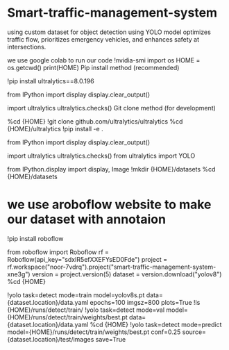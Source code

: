 # Smart-traffic-management-system
using custom dataset for object detection using YOLO model optimizes traffic flow, prioritizes emergency vehicles, and enhances safety at intersections.

we use google colab to run our code
!nvidia-smi
import os
HOME = os.getcwd()
print(HOME)
Pip install method (recommended)

!pip install ultralytics==8.0.196

from IPython import display
display.clear_output()

import ultralytics
ultralytics.checks()
Git clone method (for development)

%cd {HOME}
!git clone github.com/ultralytics/ultralytics
%cd {HOME}/ultralytics
!pip install -e .

 from IPython import display
display.clear_output()

import ultralytics
ultralytics.checks()
from ultralytics import YOLO

from IPython.display import display, Image
!mkdir {HOME}/datasets
%cd {HOME}/datasets

# we use aroboflow website to make our dataset with annotaion

!pip install roboflow

from roboflow import Roboflow
rf = Roboflow(api_key="sdxIR5efXXEFYsED0Fde")
project = rf.workspace("noor-7vdrq").project("smart-traffic-management-system-xne3g")
version = project.version(5)
dataset = version.download("yolov8")
%cd {HOME}

!yolo task=detect mode=train model=yolov8s.pt data={dataset.location}/data.yaml epochs=100 imgsz=800 plots=True
!ls {HOME}/runs/detect/train/
!yolo task=detect mode=val model={HOME}/runs/detect/train/weights/best.pt data={dataset.location}/data.yaml
%cd {HOME}
!yolo task=detect mode=predict model={HOME}/runs/detect/train/weights/best.pt conf=0.25 source={dataset.location}/test/images save=True

